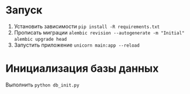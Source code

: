# Запуск
1. Установить зависимости `pip install -R requirements.txt`
2. Прописать миграции `alembic revision --autogenerate -m "Initial"`
`alembic upgrade head`
3. Запустить приложение `unicorn main:app --reload`

# Инициализация базы данных
Выполнить `python db_init.py`
